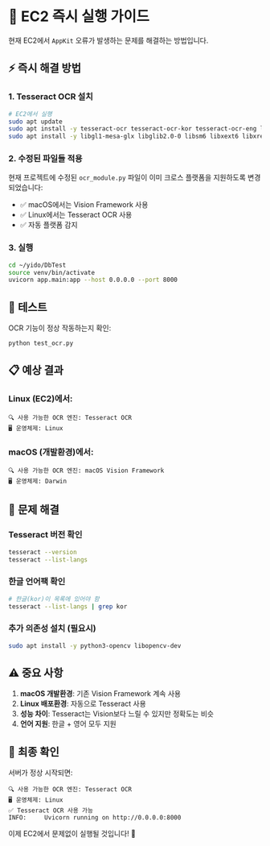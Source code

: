 # 🚀 EC2 즉시 실행 가이드

현재 EC2에서 `AppKit` 오류가 발생하는 문제를 해결하는 방법입니다.

## ⚡ 즉시 해결 방법

### 1. Tesseract OCR 설치
```bash
# EC2에서 실행
sudo apt update
sudo apt install -y tesseract-ocr tesseract-ocr-kor tesseract-ocr-eng libtesseract-dev
sudo apt install -y libgl1-mesa-glx libglib2.0-0 libsm6 libxext6 libxrender-dev libgomp1
```

### 2. 수정된 파일들 적용
현재 프로젝트에 수정된 `ocr_module.py` 파일이 이미 크로스 플랫폼을 지원하도록 변경되었습니다:

- ✅ macOS에서는 Vision Framework 사용
- ✅ Linux에서는 Tesseract OCR 사용
- ✅ 자동 플랫폼 감지

### 3. 실행
```bash
cd ~/yido/DbTest
source venv/bin/activate
uvicorn app.main:app --host 0.0.0.0 --port 8000
```

## 🧪 테스트

OCR 기능이 정상 작동하는지 확인:
```bash
python test_ocr.py
```

## 📋 예상 결과

### Linux (EC2)에서:
```
🔍 사용 가능한 OCR 엔진: Tesseract OCR
🖥️ 운영체제: Linux
```

### macOS (개발환경)에서:
```
🔍 사용 가능한 OCR 엔진: macOS Vision Framework
🖥️ 운영체제: Darwin
```

## 🔧 문제 해결

### Tesseract 버전 확인
```bash
tesseract --version
tesseract --list-langs
```

### 한글 언어팩 확인
```bash
# 한글(kor)이 목록에 있어야 함
tesseract --list-langs | grep kor
```

### 추가 의존성 설치 (필요시)
```bash
sudo apt install -y python3-opencv libopencv-dev
```

## ⚠️ 중요 사항

1. **macOS 개발환경**: 기존 Vision Framework 계속 사용
2. **Linux 배포환경**: 자동으로 Tesseract 사용
3. **성능 차이**: Tesseract는 Vision보다 느릴 수 있지만 정확도는 비슷
4. **언어 지원**: 한글 + 영어 모두 지원

## 🚀 최종 확인

서버가 정상 시작되면:
```
🔍 사용 가능한 OCR 엔진: Tesseract OCR
🖥️ 운영체제: Linux
✅ Tesseract OCR 사용 가능
INFO:     Uvicorn running on http://0.0.0.0:8000
```

이제 EC2에서 문제없이 실행될 것입니다! 🎉 
